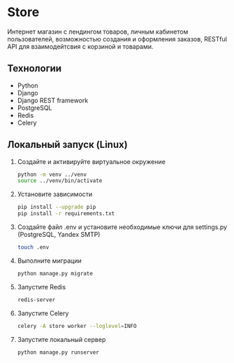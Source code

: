# Store
Интернет магазин с лендингом товаров, личным кабинетом пользователей, возможностью создания и оформления заказов, RESTful API для взаимодейтсвия с корзиной и товарами.
## Технологии
* Python
* Django
* Django REST framework
* PostgreSQL
* Redis
* Celery
## Локальный запуск (Linux)
1. Создайте и активируйте виртуальное окружение
   ```bash
   python -m venv ../venv
   source ../venv/bin/activate
   ```

2. Установите зависимости
   ```bash
   pip install --upgrade pip
   pip install -r requirements.txt
   ```

3. Создайте файл .env и установите необходимые ключи для settings.py (PostgreSQL, Yandex SMTP)
   ```bash
   touch .env
   ```

4. Выполните миграции
   ```bash
   python manage.py migrate
   ```

5. Запустите Redis
   ```bash
   redis-server
   ```

6. Запустите Celery
   ```bash
   celery -A store worker --loglevel=INFO
   ```

7. Запустите локальный сервер
   ```bash
   python manage.py runserver
   ```


